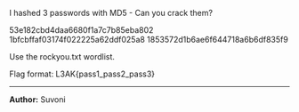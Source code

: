 I hashed 3 passwords with MD5 - Can you crack them?

53e182cbd4daa6680f1a7c7b85eba802 1bfcbffaf03174f022225a62ddf025a8 1853572d1b6ae6f644718a6b6df835f9

Use the rockyou.txt wordlist.

Flag format: L3AK{pass1_pass2_pass3}

---
**Author:** Suvoni
